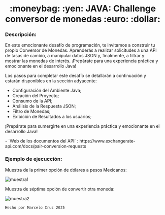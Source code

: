 <h1 align="center"> :moneybag: :yen:  JAVA: Challenge conversor de monedas :euro: :dollar: </h1> 
<h3> Descripción: </h3>
<p>En este emocionante desafío de programación, te invitamos a construir tu propio Conversor de Monedas. Aprenderás a realizar solicitudes a una API de tasas de cambio, a manipular datos JSON y, finalmente, a filtrar y mostrar las monedas de interés. ¡Prepárate para una experiencia práctica y emocionante en el desarrollo Java!</p>
<p>Los pasos para completar este desafío se detallarán a continuación y estarán disponibles en la sección adyacente:</p>

- Configuración del Ambiente Java;
- Creación del Proyecto;
- Consumo de la API;
- Análisis de la Respuesta JSON;
- Filtro de Monedas;
- Exibición de Resultados a los usuarios;

<p>¡Prepárate para sumergirte en una experiencia práctica y emocionante en el desarrollo Java!</p>
- `Web de los documentos del API` : https://www.exchangerate-api.com/docs/pair-conversion-requests  

<h3>Ejemplo de ejecucción: </h3>
Muestra de la primer opción de dólares a pesos Mexicanos:

![muestra1](https://github.com/user-attachments/assets/afb2433f-a6bd-42d0-a421-9398335a4ef1)

Muestra de séptima opción de convertir otra moneda: 

![muestra2](https://github.com/user-attachments/assets/8d730eff-f2f5-4065-adda-ae6f94f2567c)

`Hecho por Marcelo Cruz 2025`

